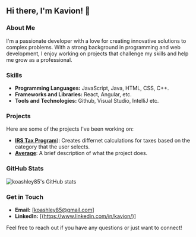 ## Hi there, I'm Kavion! 👋

### About Me
I'm a passionate developer with a love for creating innovative solutions to complex problems. With a strong background in programming and web development, I enjoy working on projects that challenge my skills and help me grow as a professional.

### Skills
- **Programming Languages:** JavaScript, Java, HTML, CSS, C++.
- **Frameworks and Libraries:** React, Angular, etc.
- **Tools and Technologies:** Github, Visual Studio, IntelliJ etc.

### Projects
Here are some of the projects I've been working on:

- [**IRS Tax Program**](https://github.com/koashley85/Irs-Tax-Program/)): Creates differnet calculations for taxes based on the category that the user selects.
- [**Average**](https://github.com/koashley85/Average): A brief description of what the project does.

### GitHub Stats
![koashley85's GitHub stats](https://github-readme-stats.vercel.app/api?username=koashley85&show_icons=true&theme=radical)

### Get in Touch
- **Email:** [koashley85@gmail.com]
- **LinkedIn:** [(https://www.linkedin.com/in/kavion/)]
  
Feel free to reach out if you have any questions or just want to connect!

```
